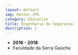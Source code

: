```yaml
---
layout: default
img: Master.JPG
category: Education
title: Engenharia de Segurança
description: |
---
```


* __2016 - 2018__
* Faculdade da Serra Gaúcha


